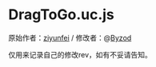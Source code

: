 # DragToGo.uc.js

原始作者：[ziyunfei](https://developer.mozilla.org/en-US/profiles/ziyunfei) / 修改者：@[Byzod](https://twitter.com/byzod)

仅用来记录自己的修改rev，如有不妥请告知。

